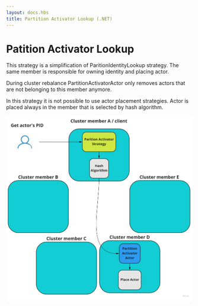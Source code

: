 ```yaml
---
layout: docs.hbs
title: Partition Activator Lookup (.NET)
---
```


# Patition Activator Lookup

This strategy is a simplification of ParitionIdentityLookup strategy. The same member is responsible for owning identity and placing actor.

During cluster rebalance PartitionActivatorActor only removes actors that are not belonging to this member anymore.

In this strategy it is not possible to use actor placement strategies. Actor is placed always in the member that is selected by hash algorithm.

![PartitionActivatorLookup](images/partitionActivatorLookup.jpg)

